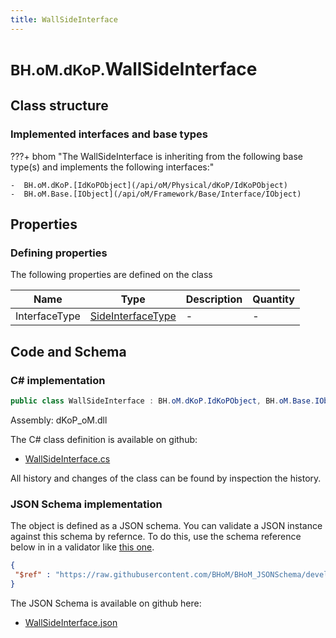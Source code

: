 ```yaml
---
title: WallSideInterface
---
```


# <small>BH.oM.dKoP.</small>**WallSideInterface**



## Class structure

### Implemented interfaces and base types

???+ bhom "The WallSideInterface is inheriting from the following base type(s) and implements the following interfaces:"

    -  BH.oM.dKoP.[IdKoPObject](/api/oM/Physical/dKoP/IdKoPObject)
    -  BH.oM.Base.[IObject](/api/oM/Framework/Base/Interface/IObject)


## Properties



### Defining properties

The following properties are defined on the class

| Name             | Type             | Description      | Quantity         |
|------------------|------------------|------------------|------------------|
| InterfaceType | [SideInterfaceType](/api/oM/Physical/dKoP/Interfaces/Enums/SideInterfaceType) | - | - |


## Code and Schema

### C# implementation

``` C# title="C#"
public class WallSideInterface : BH.oM.dKoP.IdKoPObject, BH.oM.Base.IObject
```

Assembly: dKoP_oM.dll

The C# class definition is available on github:

- [WallSideInterface.cs](https://github.com/BHoM/dKoP_Toolkit/blob/develop/dKoP_oM/Interfaces\WallSideInterface.cs)

All history and changes of the class can be found by inspection the history.
### JSON Schema implementation

The object is defined as a JSON schema. You can validate a JSON instance against this schema by refernce. To do this, use the schema reference below in in a validator like [this one](https://www.jsonschemavalidator.net/).

``` json title="JSON Schema"
{
 "$ref" : "https://raw.githubusercontent.com/BHoM/BHoM_JSONSchema/develop/dKoP_oM/WallSideInterface.json"
}
```

The JSON Schema is available on github here:

- [WallSideInterface.json](https://github.com/BHoM/BHoM_JSONSchema/blob/develop/dKoP_oM/WallSideInterface.json)
